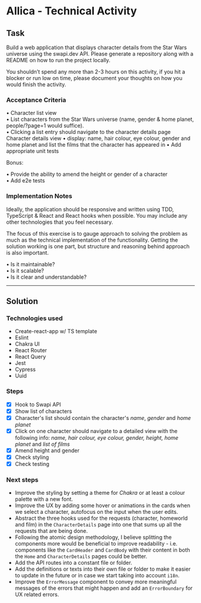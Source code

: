 # Allica - Technical Activity

## Task

Build a web application that displays character details from the Star Wars universe using the swapi.dev API. Please generate a repository along with a README on how to run the project locally.

You shouldn’t spend any more than 2-3 hours on this activity, if you hit a blocker or run low on time, please document your thoughts on how you would finish the activity. 
 
### Acceptance Criteria
• Character list view  
• List characters from the Star Wars universe (name, gender & home planet, people/?page=1 would suffice).  
• Clicking a list entry should navigate to the character details page Character details view 
• display: name, hair colour, eye colour, gender and home planet and list the films that the character has appeared in 
• Add appropriate unit tests 

Bonus:

• Provide the ability to amend the height or gender of a character  
• Add e2e tests 
 
### Implementation Notes 
Ideally, the application should be responsive and written using TDD, TypeScript & React and React hooks when possible. You may include any other technologies that you feel necessary. 
 
The focus of this exercise is to gauge approach to solving the problem as much as the technical implementation of the functionality. Getting the solution working is one part, but structure and reasoning behind approach is also important.  
  
• Is it maintainable?  
• Is it scalable?  
• Is it clear and understandable?

---

## Solution 

### Technologies used
- Create-react-app w/ TS template
- Eslint
- Chakra UI
- React Router
- React Query
- Jest
- Cypress
- Uuid

### Steps
- [x] Hook to Swapi API
- [x] Show list of characters
- [x] Character's list should contain the character's *name*, *gender* and *home planet*
- [x] Click on one character should navigate to a detailed view with the following info: *name, hair colour, eye colour, gender, height, home planet* and *list of films*
- [x] Amend height and gender
- [x] Check styling
- [x] Check testing

### Next steps

- Improve the styling by setting a theme for _Chakra_ or at least a colour palette with a new font.
- Improve the UX by adding some hover or animations in the cards when we select a character, autofocus on the input when the user edits.
- Abstract the three hooks used for the requests (character, homeworld and film) in the `CharacterDetails` page into one that sums up all the requests that are being done.
- Following the atomic design methodology, I believe splitting the components more would be beneficial to improve readability - i.e. components like the `CardHeader` and `CardBody` with their content in both the `Home` and `CharacterDetails` pages could be better.
- Add the API routes into a constant file or folder.
- Add the definitions or texts into their own file or folder to make it easier to update in the future or in case we start taking into account `i18n`.
- Improve the `ErrorMessage` component to convey more meaningful messages of the errors that might happen and add an `ErrorBoundary` for UX related errors.